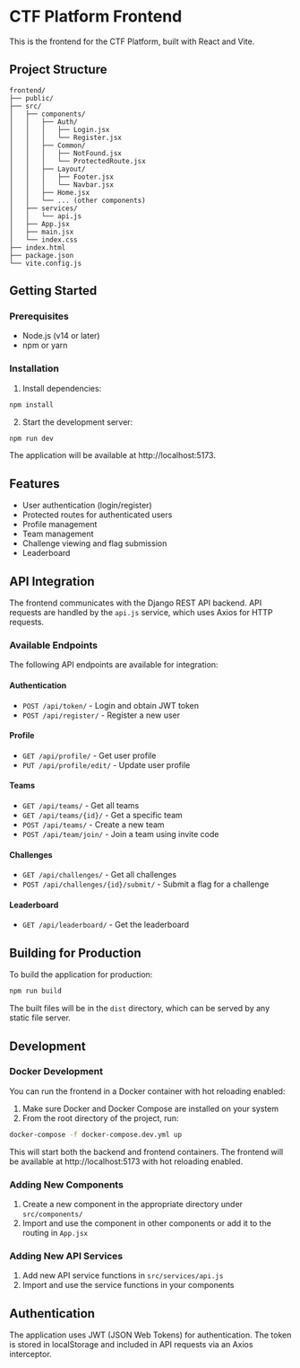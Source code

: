 # CTF Platform Frontend

This is the frontend for the CTF Platform, built with React and Vite.

## Project Structure

```
frontend/
├── public/
├── src/
│   ├── components/
│   │   ├── Auth/
│   │   │   ├── Login.jsx
│   │   │   └── Register.jsx
│   │   ├── Common/
│   │   │   ├── NotFound.jsx
│   │   │   └── ProtectedRoute.jsx
│   │   ├── Layout/
│   │   │   ├── Footer.jsx
│   │   │   └── Navbar.jsx
│   │   ├── Home.jsx
│   │   └── ... (other components)
│   ├── services/
│   │   └── api.js
│   ├── App.jsx
│   ├── main.jsx
│   └── index.css
├── index.html
├── package.json
└── vite.config.js
```

## Getting Started

### Prerequisites

- Node.js (v14 or later)
- npm or yarn

### Installation

1. Install dependencies:

```bash
npm install
```

2. Start the development server:

```bash
npm run dev
```

The application will be available at http://localhost:5173.

## Features

- User authentication (login/register)
- Protected routes for authenticated users
- Profile management
- Team management
- Challenge viewing and flag submission
- Leaderboard

## API Integration

The frontend communicates with the Django REST API backend. API requests are handled by the `api.js` service, which uses Axios for HTTP requests.

### Available Endpoints

The following API endpoints are available for integration:

#### Authentication
- `POST /api/token/` - Login and obtain JWT token
- `POST /api/register/` - Register a new user

#### Profile
- `GET /api/profile/` - Get user profile
- `PUT /api/profile/edit/` - Update user profile

#### Teams
- `GET /api/teams/` - Get all teams
- `GET /api/teams/{id}/` - Get a specific team
- `POST /api/teams/` - Create a new team
- `POST /api/team/join/` - Join a team using invite code

#### Challenges
- `GET /api/challenges/` - Get all challenges
- `POST /api/challenges/{id}/submit/` - Submit a flag for a challenge

#### Leaderboard
- `GET /api/leaderboard/` - Get the leaderboard

## Building for Production

To build the application for production:

```bash
npm run build
```

The built files will be in the `dist` directory, which can be served by any static file server.

## Development

### Docker Development

You can run the frontend in a Docker container with hot reloading enabled:

1. Make sure Docker and Docker Compose are installed on your system
2. From the root directory of the project, run:

```bash
docker-compose -f docker-compose.dev.yml up
```

This will start both the backend and frontend containers. The frontend will be available at http://localhost:5173 with hot reloading enabled.

### Adding New Components

1. Create a new component in the appropriate directory under `src/components/`
2. Import and use the component in other components or add it to the routing in `App.jsx`

### Adding New API Services

1. Add new API service functions in `src/services/api.js`
2. Import and use the service functions in your components

## Authentication

The application uses JWT (JSON Web Tokens) for authentication. The token is stored in localStorage and included in API requests via an Axios interceptor.
